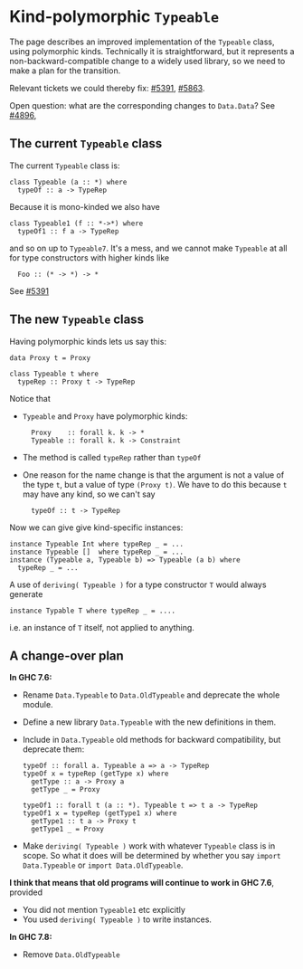 # Kind-polymorphic `Typeable`



The page describes an improved implementation of the `Typeable` class, using polymorphic kinds.  Technically it is straightforward, but it represents a non-backward-compatible change to a widely used library, so we need to make a plan for the transition.



Relevant tickets we could thereby fix: [\#5391](https://gitlab.staging.haskell.org/ghc/ghc/issues/5391), [\#5863](https://gitlab.staging.haskell.org/ghc/ghc/issues/5863).



Open question: what are the corresponding changes to `Data.Data`?  See [\#4896](https://gitlab.staging.haskell.org/ghc/ghc/issues/4896), 


## The current `Typeable` class



The current `Typeable` class is:


```wiki
class Typeable (a :: *) where
  typeOf :: a -> TypeRep
```


Because it is mono-kinded we also have


```wiki
class Typeable1 (f :: *->*) where
  typeOf1 :: f a -> TypeRep
```


and so on up to `Typeable7`.  It's a mess, and we cannot make `Typeable` at all for
type constructors with higher kinds like


```wiki
  Foo :: (* -> *) -> *
```


See [\#5391](https://gitlab.staging.haskell.org/ghc/ghc/issues/5391)


## The new `Typeable` class



Having polymorphic kinds lets us say this:


```wiki
data Proxy t = Proxy

class Typeable t where
  typeRep :: Proxy t -> TypeRep
```


Notice that


- `Typeable` and `Proxy` have polymorphic kinds:

  ```wiki
    Proxy    :: forall k. k -> *
    Typeable :: forall k. k -> Constraint
  ```

- The method is called `typeRep` rather than `typeOf`

- One reason for the name change is that the argument is not a value of the type `t`, but a value of type `(Proxy t)`.  We have to do this because `t` may have any kind, so we can't say 

  ```wiki
    typeOf :: t -> TypeRep
  ```


Now we can give give kind-specific instances:


```wiki
instance Typeable Int where typeRep _ = ...
instance Typeable []  where typeRep _ = ...
instance (Typeable a, Typeable b) => Typeable (a b) where
  typeRep _ = ...
```


A use of `deriving( Typeable )` for a type constructor `T` would always generate


```wiki
instance Typable T where typeRep _ = ....
```


i.e. an instance of `T` itself, not applied to anything.


## A change-over plan



**In GHC 7.6:**


- Rename `Data.Typeable` to `Data.OldTypeable` and deprecate the whole module.

- Define a new library `Data.Typeable` with the new definitions in them.

- Include in `Data.Typeable` old methods for backward compatibility, but deprecate them:

  ```wiki
  typeOf :: forall a. Typeable a => a -> TypeRep
  typeOf x = typeRep (getType x) where
    getType :: a -> Proxy a
    getType _ = Proxy

  typeOf1 :: forall t (a :: *). Typeable t => t a -> TypeRep
  typeOf1 x = typeRep (getType1 x) where
    getType1 :: t a -> Proxy t
    getType1 _ = Proxy
  ```

- Make `deriving( Typeable )` work with whatever `Typeable` class is in scope.  So what it does will be determined by whether you say `import Data.Typeable` or `import Data.OldTypeable`.


**I think that means that old programs will continue to work in GHC 7.6**, provided


- You did not mention `Typeable1` etc explicitly
- You used `deriving( Typeable )` to write instances.


**In GHC  7.8:**


- Remove `Data.OldTypeable`
